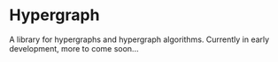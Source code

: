 # Hypergraph

A library for hypergraphs and hypergraph algorithms. Currently in early development, more to come soon...
